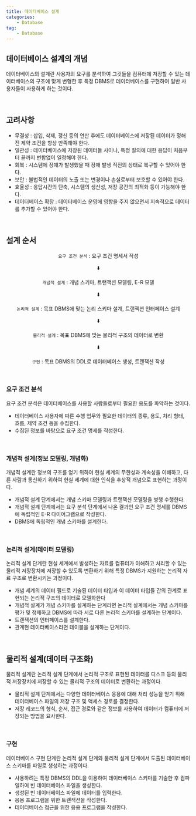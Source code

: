 ```yaml
---
title: 데이터베이스 설계
categories:
    - Database
tag:
    - Database
---
```


## 데이터베이스 설계의 개념

데이터베이스의 설계란 사용자의 요구를 분석하여 그것들을 컴퓨터에 저장할 수 있는 데이터베이스의 구조에 맞게 변형한 후 특정 DBMS로 데이터베이스를 구현하여 일반 사용자들이 사용하게 하는 것이다.

<br>

## 고려사항

-   무결성 : 삽입, 삭제, 갱신 등의 연산 후에도 데이터베이스에 저장된 데이터가 정해진 제약 조건을 항상 만족해야 한다.
-   일관성 : 데이터베이스에 저장된 데이터들 사이나, 특정 질의에 대한 응답이 처음부터 끝까지 변함없이 일정해야 한다.
-   회복 : 시스템에 장애가 발생했을 때 장애 발생 직전의 상태로 복구할 수 있어야 한다.
-   보안 : 불법적인 데이터의 노출 또는 변경이나 손실로부터 보호할 수 있어야 한다.
-   효율성 : 응답시간의 단축, 시스템의 생산성, 저장 공간의 최적화 등이 가능해야 한다.
-   데이터베이스 확장 : 데이터베이스 운영에 영향을 주지 않으면서 지속적으로 데이터를 추가할 수 있어야 한다.

<br>

## 설계 순서

<center>

`요구 조건 분석` : 요구 조건 명세서 작성

⬇️

`개념적 설계` : 개념 스키마, 트랜잭션 모델링, E-R 모델

⬇️

`논리적 설계` : 목표 DBMS에 맞는 논리 스키마 설계, 트랜잭션 인터페이스 설계

⬇️

`물리적 설계` : 목표 DBMS에 맞는 물리적 구조의 데이터로 변환

⬇️

`구현` : 목표 DBMS의 DDL로 데이터베이스 생성, 트랜잭션 작성

</center>
<br>

### 요구 조건 분석

요구 조건 분석은 데이터베이스를 사용할 사람들로부터 필요한 용도를 파악하는 것이다.

-   데이터베이스 사용자에 따른 수행 업무와 필요한 데이터의 종류, 용도, 처리 형태, 흐름, 제약 조건 등을 수집한다.
-   수집된 정보를 바탕으로 요구 조건 명세를 작성한다.

<br>

### 개념적 설계(정보 모델링, 개념화)

개념적 설계란 정보의 구조를 얻기 위하여 현실 세계의 무한성과 계속성을 이해하고, 다른 사람과 통신하기 위하여 현실 세계에 대한 인식을 추상적 개념으로 표현하는 과정이다.

-   개념적 설계 단계에서는 개념 스키마 모델링과 트랜잭션 모델링을 병행 수행한다.
-   개념적 설계 단계에서는 요구 분석 단계에서 나온 결과인 요구 조건 명세를 DBMS에 독립적인 E-R 다이어그램으로 작성한다.
-   DBMS에 독립적인 개념 스키마를 설계한다.

<br>

### 논리적 설계(데이터 모델링)

논리적 설계 단계란 현실 세계에서 발생하는 자료를 컴퓨터가 이해하고 처리할 수 있는 물리적 저장장치에 저장할 수 있도록 변환하기 위해 특정 DBMS가 지원하는 논리적 자료 구조로 변환시키는 과정이다.

-   개념 세계의 데이터 필드로 기술된 데이터 타입과 이 데이터 타입들 간의 관계로 표현되는 논리적 구조의 데이터로 모델화한다
-   개념적 설계가 개념 스키마를 설계하는 단계라면 논리적 설계에서는 개념 스키마를 평가 및 정제하고 DBMS에 따라 서로 다른 논리적 스키마를 설계하는 단계이다.
-   트랜잭션의 인터페이스를 설계한다.
-   관계현 데이터베이스라면 테이블을 설계하는 단계이다.

<br>

## 물리적 설계(데이터 구조화)

물리적 설계란 논리적 설계 단계에서 논리적 구조로 표현된 데이터를 디스크 등의 물리적 저장장치에 저장할 수 있는 물리적 구조의 데이터로 변환하는 과정이다.

-   물리적 설계 단계에서는 다양한 데이터베이스 응용에 대해 처리 성능을 얻기 위해 데이터베이스 파일의 저장 구조 및 액세스 경로를 결정한다.
-   저장 레코드의 형식, 순서, 접근 경로와 같은 정보를 사용하여 데이터가 컴퓨터에 저장되는 방법을 묘사한다.

<br>

### 구현

데이터베이스 구현 단계란 논리적 설계 단계와 물리적 설계 단계에서 도출된 데이터베이스 스키마를 파일로 생성하는 과정이다.

-   사용하려는 특정 DBMS의 DDL을 이용하여 데이터베이스 스키마를 기술한 후 컴파일하여 빈 데이터베이스 파일을 생성한다.
-   생성된 빈 데이터베이스 파일에 데이터를 입력한다.
-   응용 프로그램을 위한 트랜잭션을 작성한다.
-   데이터베이스 접근을 위한 응용 프로그램을 작성한다.
